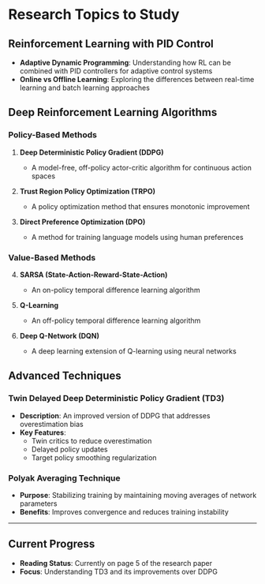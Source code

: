 # Research Topics to Study



## Reinforcement Learning with PID Control
- **Adaptive Dynamic Programming**: Understanding how RL can be combined with PID controllers for adaptive control systems
- **Online vs Offline Learning**: Exploring the differences between real-time learning and batch learning approaches

## Deep Reinforcement Learning Algorithms

### Policy-Based Methods
1. **Deep Deterministic Policy Gradient (DDPG)**
   - A model-free, off-policy actor-critic algorithm for continuous action spaces
   
2. **Trust Region Policy Optimization (TRPO)**
   - A policy optimization method that ensures monotonic improvement

3. **Direct Preference Optimization (DPO)**
   - A method for training language models using human preferences

### Value-Based Methods
4. **SARSA (State-Action-Reward-State-Action)**
   - An on-policy temporal difference learning algorithm

5. **Q-Learning**
   - An off-policy temporal difference learning algorithm

6. **Deep Q-Network (DQN)**
   - A deep learning extension of Q-learning using neural networks

## Advanced Techniques

### Twin Delayed Deep Deterministic Policy Gradient (TD3)
- **Description**: An improved version of DDPG that addresses overestimation bias
- **Key Features**:
  - Twin critics to reduce overestimation
  - Delayed policy updates
  - Target policy smoothing regularization

### Polyak Averaging Technique
- **Purpose**: Stabilizing training by maintaining moving averages of network parameters
- **Benefits**: Improves convergence and reduces training instability

---

## Current Progress
- **Reading Status**: Currently on page 5 of the research paper
- **Focus**: Understanding TD3 and its improvements over DDPG